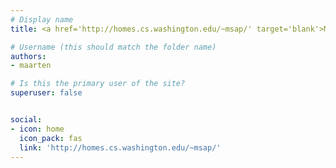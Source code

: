```yaml
---
# Display name
title: <a href='http://homes.cs.washington.edu/~msap/' target='blank'>Maarten Sap</a>

# Username (this should match the folder name)
authors:
- maarten

# Is this the primary user of the site?
superuser: false


social:
- icon: home
  icon_pack: fas
  link: 'http://homes.cs.washington.edu/~msap/'
---
```

